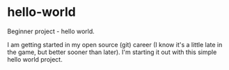 # hello-world
Beginner project - hello world.

I am getting started in my open source (git) career (I know it's a little late in the game, but better sooner than later).
I'm starting it out with this simple hello world project.

